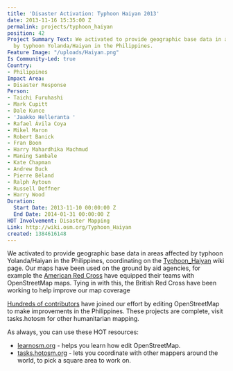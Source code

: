 ```yaml
---
title: 'Disaster Activation: Typhoon Haiyan 2013'
date: 2013-11-16 15:35:00 Z
permalink: projects/typhoon_haiyan
position: 42
Project Summary Text: We activated to provide geographic base data in areas affected
  by typhoon Yolanda/Haiyan in the Philippines.
Feature Image: "/uploads/Haiyan.png"
Is Community-Led: true
Country:
- Philippines
Impact Area:
- Disaster Response
Person:
- Taichi Furuhashi
- Mark Cupitt
- Dale Kunce
- 'Jaakko Helleranta '
- Rafael Ávila Coya
- Mikel Maron
- Robert Banick
- Fran Boon
- Harry Mahardhika Machmud
- Maning Sambale
- Kate Chapman
- Andrew Buck
- Pierre Béland
- Ralph Aytoun
- Russell Deffner
- Harry Wood
Duration:
  Start Date: 2013-11-10 00:00:00 Z
  End Date: 2014-01-31 00:00:00 Z
HOT Involvement: Disaster Mapping
Link: http://wiki.osm.org/Typhoon_Haiyan
created: 1384616148
---
```


<p>We activated to provide geographic base data in areas affected by typhoon Yolanda/Haiyan in the Philippines, coordinating on the <a href="http://wiki.osm.org/Typhoon_Haiyan">Typhoon_Haiyan</a> wiki page. Our maps have been used on the ground by aid agencies, for example the <a href="http://www.redcross.org/what-we-do/international-services">American Red Cross</a> have equipped their teams with OpenStreetMap maps. Tying in with this, the British Red Cross have been working to help improve our map coverage</p><p><a href="http://resultmaps.neis-one.org/osm-typhoon-haiyan-2013-contributors">Hundreds of contributors</a> have joined our effort by editing OpenStreetMap to make improvements in the Philippines. These projects are complete, visit tasks.hotosm for other humanitarian mapping.</p><p>As always, you can use these HOT resources:</p><ul><li><a href="http://learnosm.org">learnosm.org</a> - helps you learn how edit OpenStreetMap.</li><li><a href="http://tasks.hotosm.org">tasks.hotosm.org</a> - lets you coordinate with other mappers around the world, to pick a square area to work on.</li></ul>